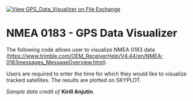 [![View GPS_Data_Visualizer on File Exchange](https://www.mathworks.com/matlabcentral/images/matlab-file-exchange.svg)](https://in.mathworks.com/matlabcentral/fileexchange/91815-gps_data_visualizer)

# NMEA 0183 - GPS Data Visualizer

The following code allows user to visualize NMEA 0183 data (https://www.trimble.com/OEM_ReceiverHelp/V4.44/en/NMEA-0183messages_MessageOverview.html).

Users are required to enter the time for which they would like to visualize tracked satellites. The results are plotted on SKYPLOT.

*Sample data credit of* **Kirill Anjutin**.
